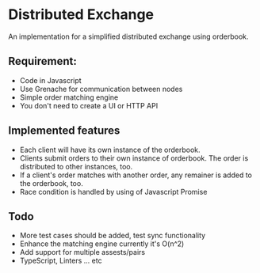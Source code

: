 # Distributed Exchange
An implementation for a simplified distributed exchange using orderbook.

## Requirement:
* Code in Javascript
* Use Grenache for communication between nodes
* Simple order matching engine
* You don't need to create a UI or HTTP API

## Implemented features
* Each client will have its own instance of the orderbook.
* Clients submit orders to their own instance of orderbook. The order is distributed to other instances, too.
* If a client's order matches with another order, any remainer is added to the orderbook, too.
* Race condition is handled by using of Javascript Promise

## Todo
* More test cases should be added, test sync functionality
* Enhance the matching engine currently it's O(n^2)
* Add support for multiple assests/pairs
* TypeScript, Linters ... etc
